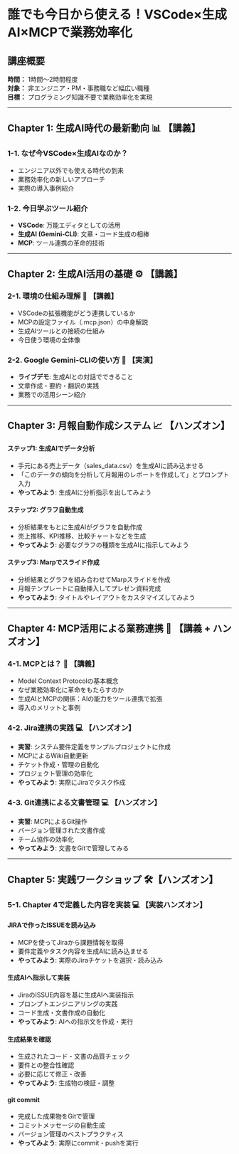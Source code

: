 # 誰でも今日から使える！VSCode×生成AI×MCPで業務効率化

## 講座概要
**時間：** 1時間～2時間程度  
**対象：** 非エンジニア・PM・事務職など幅広い職種  
**目標：** プログラミング知識不要で業務効率化を実現

---

## Chapter 1: 生成AI時代の最新動向 📊 【講義】
### 1-1. なぜ今VSCode×生成AIなのか？
- エンジニア以外でも使える時代の到来
- 業務効率化の新しいアプローチ
- 実際の導入事例紹介

### 1-2. 今日学ぶツール紹介
- **VSCode**: 万能エディタとしての活用
- **生成AI (Gemini-CLI)**: 文章・コード生成の相棒
- **MCP**: ツール連携の革命的技術

---

## Chapter 2: 生成AI活用の基礎 ⚙️ 【講義】
### 2-1. 環境の仕組み理解 📖 【講義】
- VSCodeの拡張機能がどう連携しているか
- MCPの設定ファイル（.mcp.json）の中身解説
- 生成AIツールとの接続の仕組み
- 今日使う環境の全体像

### 2-2. Google Gemini-CLIの使い方 🎯 【実演】
- **ライブデモ**: 生成AIとの対話でできること
- 文章作成・要約・翻訳の実践
- 業務での活用シーン紹介

---

## Chapter 3: 月報自動作成システム 📈 【ハンズオン】

#### ステップ1: 生成AIでデータ分析
- 手元にある売上データ（sales_data.csv）を生成AIに読み込ませる
- 「このデータの傾向を分析して月報用のレポートを作成して」とプロンプト入力
- **やってみよう**: 生成AIに分析指示を出してみよう

#### ステップ2: グラフ自動生成
- 分析結果をもとに生成AIがグラフを自動作成
- 売上推移、KPI推移、比較チャートなどを生成
- **やってみよう**: 必要なグラフの種類を生成AIに指示してみよう

#### ステップ3: Marpでスライド作成
- 分析結果とグラフを組み合わせてMarpスライドを作成
- 月報テンプレートに自動挿入してプレゼン資料完成
- **やってみよう**: タイトルやレイアウトをカスタマイズしてみよう

---

## Chapter 4: MCP活用による業務連携 🔗 【講義 + ハンズオン】
### 4-1. MCPとは？ 📖 【講義】
- Model Context Protocolの基本概念
- なぜ業務効率化に革命をもたらすのか
- 生成AIとMCPの関係：AIの能力をツール連携で拡張
- 導入のメリットと事例

### 4-2. Jira連携の実践 💻 【ハンズオン】
- **実習**: システム要件定義をサンプルプロジェクトに作成
- MCPによるWiki自動更新
- チケット作成・管理の自動化
- プロジェクト管理の効率化
- **やってみよう**: 実際にJiraでタスク作成

### 4-3. Git連携による文書管理 💻 【ハンズオン】
- **実習**: MCPによるGit操作
- バージョン管理された文書作成
- チーム協作の効率化
- **やってみよう**: 文書をGitで管理してみる

---

## Chapter 5: 実践ワークショップ 🛠️【ハンズオン】
### 5-1. Chapter 4で定義した内容を実装 💻 【実装ハンズオン】

#### JIRAで作ったISSUEを読み込み
- MCPを使ってJiraから課題情報を取得
- 要件定義やタスク内容を生成AIに読み込ませる
- **やってみよう**: 実際のJiraチケットを選択・読み込み

#### 生成AIへ指示して実装
- JiraのISSUE内容を基に生成AIへ実装指示
- プロンプトエンジニアリングの実践
- コード生成・文書作成の自動化
- **やってみよう**: AIへの指示文を作成・実行

#### 生成結果を確認
- 生成されたコード・文書の品質チェック
- 要件との整合性確認
- 必要に応じて修正・改善
- **やってみよう**: 生成物の検証・調整

#### git commit
- 完成した成果物をGitで管理
- コミットメッセージの自動生成
- バージョン管理のベストプラクティス
- **やってみよう**: 実際にcommit・pushを実行

